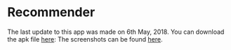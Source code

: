 # Recommender

The last update to this app was made on 6th May, 2018. You can download the apk file <a href="https://drive.google.com/open?id=12S-_6l2WwYigkMjiC4AEkoJBgUiWrEZp">here</a>: The screenshots can be found <a href="https://drive.google.com/open?id=12OurNjiXmsZ4j4IX6lmesgk68QNFPpcb">here</a>.
